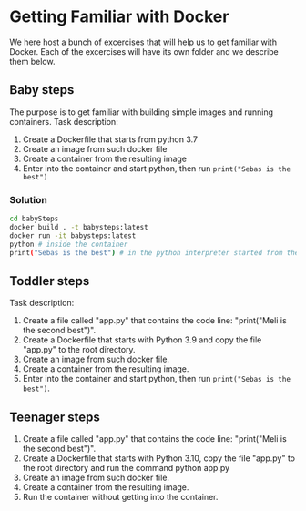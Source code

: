 # Getting Familiar with Docker

We here host a bunch of excercises that will help us to get familiar with Docker. Each of the excercises will have its own folder and we describe them below.

## Baby steps

The purpose is to get familiar with building simple images and running containers. Task description:

1. Create a Dockerfile that starts from python 3.7
2. Create an image from such docker file
3. Create a container from the resulting image
4. Enter into the container and start python, then run `print("Sebas is the best")`

### Solution

```bash
cd babySteps
docker build . -t babysteps:latest
docker run -it babysteps:latest
python # inside the container
print("Sebas is the best") # in the python interpreter started from the previous command
```


## Toddler steps

Task description:

1. Create a file called "app.py" that contains the code line: "print("Meli is the second best")".
2. Create a Dockerfile that starts with Python 3.9 and copy the file "app.py" to the root directory.
3. Create an image from such docker file.
4. Create a container from the resulting image.
5. Enter into the container and start python, then run `print("Sebas is the best")`.

## Teenager steps

1. Create a file called "app.py" that contains the code line: "print("Meli is the second best")".
2. Create a Dockerfile that starts with Python 3.10, copy the file "app.py" to the root directory and run the command python app.py
3. Create an image from such docker file.
4. Create a container from the resulting image.
5. Run the container without getting into the container. 
